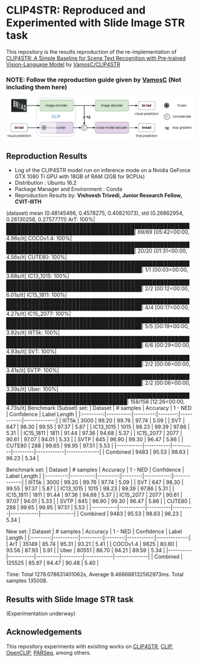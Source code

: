 
# CLIP4STR: Reproduced and Experimented with Slide Image STR task

This repository is the results reproduction of the re-implementation of [ CLIP4STR: A Simple Baseline for Scene Text Recognition with Pre-trained Vision-Language Model](https://arxiv.org/abs/2305.14014) by [VamosC/CLIP4STR](https://github.com/VamosC/CLIP4STR)


### NOTE: Follow the reproduction guide given by [VamosC](https://github.com/VamosC/CLIP4STR) (Not including them here)
![CLIP4STR architecture](https://github.com/NerdyVisky/CLIP4STR_Reproduced/blob/main/code/clip4str/misc/overall.png?raw=true)



## Reproduction Results
- Log of the CLIP4STR model run on inference mode on a Nvidia GeForce GTX 1080 Ti GPU with 18GB of RAM (2GB for 9CPUs)
- Distribution : Ubuntu 16.2
- Package Manager and Environment : Conda
- Reproduction Results by: <b>Vishvesh Trivedi, Junior Research Fellow, CVIT-IIITH</b>

(dataset) mean (0.48145466, 0.4578275, 0.40821073), std (0.26862954, 0.26130258, 0.27577711)
      ArT: 100%|█████████████████████████████████████████████████████████████████████████████████████| 69/69 [05:42<00:00,  4.96s/it]
 COCOv1.4: 100%|█████████████████████████████████████████████████████████████████████████████████████| 20/20 [01:31<00:00,  4.56s/it]
   CUTE80: 100%|███████████████████████████████████████████████████████████████████████████████████████| 1/1 [00:03<00:00,  3.68s/it]
IC13_1015: 100%|███████████████████████████████████████████████████████████████████████████████████████| 2/2 [00:12<00:00,  6.01s/it]
IC15_1811: 100%|███████████████████████████████████████████████████████████████████████████████████████| 4/4 [00:17<00:00,  4.27s/it]
IC15_2077: 100%|███████████████████████████████████████████████████████████████████████████████████████| 5/5 [00:19<00:00,  3.92s/it]
   IIIT5k: 100%|███████████████████████████████████████████████████████████████████████████████████████| 6/6 [00:29<00:00,  4.93s/it]
      SVT: 100%|███████████████████████████████████████████████████████████████████████████████████████| 2/2 [00:06<00:00,  3.41s/it]
     SVTP: 100%|███████████████████████████████████████████████████████████████████████████████████████| 2/2 [00:06<00:00,  3.39s/it]
     Uber: 100%|███████████████████████████████████████████████████████████████████████████████████| 158/158 [12:26<00:00,  4.73s/it]
Benchmark (Subset) set:
| Dataset   | # samples | Accuracy | 1 - NED | Confidence | Label Length |
|:---------:|----------:|---------:|--------:|-----------:|-------------:|
| IIIT5k    |      3000 |    99.20 |   99.76 |      97.74 |         5.09 |
| SVT       |       647 |    98.30 |   99.55 |      97.37 |         5.87 |
| IC13_1015 |      1015 |    98.23 |   99.39 |      97.86 |         5.31 |
| IC15_1811 |      1811 |    91.44 |   97.36 |      94.68 |         5.37 |
| IC15_2077 |      2077 |    90.61 |   97.07 |      94.01 |         5.33 |
| SVTP      |       645 |    96.90 |   99.30 |      96.47 |         5.86 |
| CUTE80    |       288 |    99.65 |   99.95 |      97.51 |         5.53 |
|-----------|-----------|----------|---------|------------|--------------|
| Combined  |      9483 |    95.53 |   98.63 |      96.23 |         5.34 |


Benchmark set:
| Dataset   | # samples | Accuracy | 1 - NED | Confidence | Label Length |
|:---------:|----------:|---------:|--------:|-----------:|-------------:|
| IIIT5k    |      3000 |    99.20 |   99.76 |      97.74 |         5.09 |
| SVT       |       647 |    98.30 |   99.55 |      97.37 |         5.87 |
| IC13_1015 |      1015 |    98.23 |   99.39 |      97.86 |         5.31 |
| IC15_1811 |      1811 |    91.44 |   97.36 |      94.68 |         5.37 |
| IC15_2077 |      2077 |    90.61 |   97.07 |      94.01 |         5.33 |
| SVTP      |       645 |    96.90 |   99.30 |      96.47 |         5.86 |
| CUTE80    |       288 |    99.65 |   99.95 |      97.51 |         5.53 |
|-----------|-----------|----------|---------|------------|--------------|
| Combined  |      9483 |    95.53 |   98.63 |      96.23 |         5.34 |


New set:
| Dataset  | # samples | Accuracy | 1 - NED | Confidence | Label Length |
|:--------:|----------:|---------:|--------:|-----------:|-------------:|
| ArT      |     35149 |    85.74 |   95.31 |      93.21 |         5.41 |
| COCOv1.4 |      9825 |    80.80 |   93.56 |      87.93 |         5.91 |
| Uber     |     80551 |    86.70 |   94.21 |      89.59 |         5.34 |
|----------|-----------|----------|---------|------------|--------------|
| Combined |    125525 |    85.97 |   94.47 |      90.48 |         5.40 |


Time: Total 1278.078631401062s, Average 9.466688132562973ms. Total samples 135008.

## Results with Slide Image STR task
(Experimentation underway)

## Acknowledgements
This repository experiments with exisiting works on [CLIP4STR](https://github.com/VamosC/CLIP4STR), [CLIP](https://github.com/openai/CLIP), [OpenCLIP](https://github.com/mlfoundations/open_clip), [PARSeq](https://github.com/baudm/parseq), among others.
